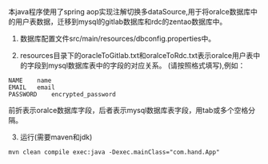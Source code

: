 本java程序使用了spring aop实现注解切换多dataSource,用于将oralce数据库中的用户表数据，迁移到mysql的gitlab数据库和rdc的zentao数据库中。

1. 数据库配置文件src/main/resources/dbconfig.properties中。

2. resources目录下的oracleToGitlab.txt和oralceToRdc.txt表示oralce用户表中的字段到mysql数据库表中的字段的对应关系。
(请按照格式填写),例如：
```
NAME    name
EMAIL   email
PASSWORD    encrypted_password
```
前折表示oralce数据库字段，后者表示mysql数据库表字段，用tab或多个空格分隔。

3. 运行(需要maven和jdk)
```
mvn clean compile exec:java -Dexec.mainClass="com.hand.App"
```